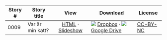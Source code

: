 Story #  | Story title | View | Download | License
-------- | -----------  |:-------:| ---------------- | -------
0009 | Var är min katt? | [HTML](https://global-asp.github.io/stories/sv/0009_var-är-min-katt.html) · [Slideshow](https://global-asp.github.io/stories/sv/0009_var-är-min-katt_slides.html) | ![](https://avatars0.githubusercontent.com/u/559357?v=3&s=24) [Dropbox](https://www.dropbox.com/s/u9o5vfvq09o857b/sv.zip) · ![](https://cloud.githubusercontent.com/assets/9295750/9473522/1d6fdde4-4b10-11e5-98f5-aa6c6b04a08e.png) [Google Drive](https://drive.google.com/file/d/0B59ZADK9EsbsNEVzYlpFTEZnc0E/view?usp=sharing) | [CC-BY-NC](http://creativecommons.org/licenses/by-nc/3.0/)
